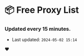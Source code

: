# :package: Free Proxy List
### Updated every 15 minutes.

- Last updated: `2024-05-02 15:14`

:heart:
